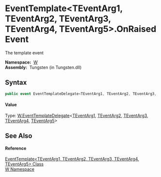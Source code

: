 EventTemplate&lt;TEventArg1, TEventArg2, TEventArg3, TEventArg4, TEventArg5>.OnRaised Event
===========================================================================================
   The template event

  **Namespace:**  [W][1]  
  **Assembly:**  Tungsten (in Tungsten.dll)

Syntax
------

```csharp
public event EventTemplateDelegate<TEventArg1, TEventArg2, TEventArg3, TEventArg4, TEventArg5> OnRaised
```

#### Value
Type: [W.EventTemplateDelegate][2]&lt;[TEventArg1][3], [TEventArg2][3], [TEventArg3][3], [TEventArg4][3], [TEventArg5][3]>

See Also
--------

#### Reference
[EventTemplate&lt;TEventArg1, TEventArg2, TEventArg3, TEventArg4, TEventArg5> Class][3]  
[W Namespace][1]  

[1]: ../README.md
[2]: ../EventTemplateDelegate_5/README.md
[3]: README.md